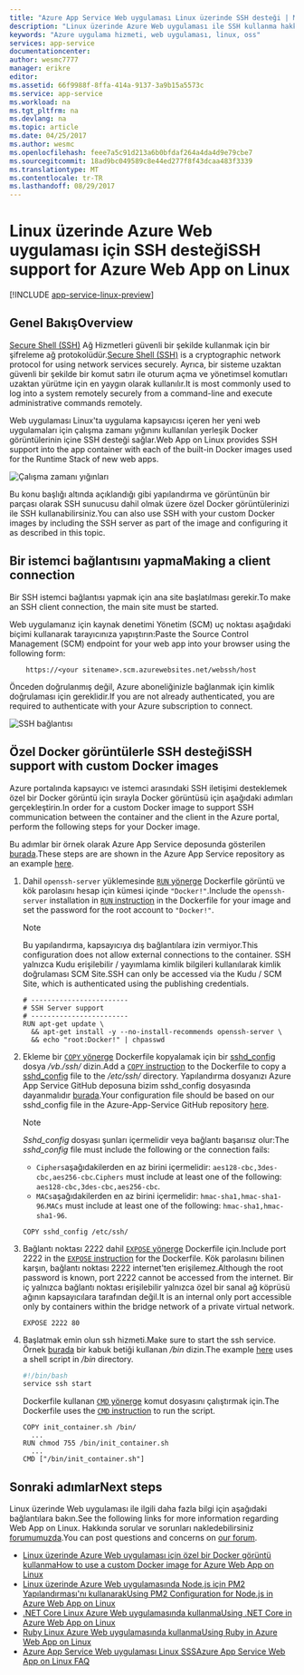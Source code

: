 ```yaml
---
title: "Azure App Service Web uygulaması Linux üzerinde SSH desteği | Microsoft Docs"
description: "Linux üzerinde Azure Web uygulaması ile SSH kullanma hakkında bilgi edinin."
keywords: "Azure uygulama hizmeti, web uygulaması, linux, oss"
services: app-service
documentationcenter: 
author: wesmc7777
manager: erikre
editor: 
ms.assetid: 66f9988f-8ffa-414a-9137-3a9b15a5573c
ms.service: app-service
ms.workload: na
ms.tgt_pltfrm: na
ms.devlang: na
ms.topic: article
ms.date: 04/25/2017
ms.author: wesmc
ms.openlocfilehash: feee7a5c91d213a6b0bfdaf264a4da4d9e79cbe7
ms.sourcegitcommit: 18ad9bc049589c8e44ed277f8f43dcaa483f3339
ms.translationtype: MT
ms.contentlocale: tr-TR
ms.lasthandoff: 08/29/2017
---
```

# <a name="ssh-support-for-azure-web-app-on-linux"></a><span data-ttu-id="db74e-104">Linux üzerinde Azure Web uygulaması için SSH desteği</span><span class="sxs-lookup"><span data-stu-id="db74e-104">SSH support for Azure Web App on Linux</span></span>

[!INCLUDE [app-service-linux-preview](../../includes/app-service-linux-preview.md)]

## <a name="overview"></a><span data-ttu-id="db74e-105">Genel Bakış</span><span class="sxs-lookup"><span data-stu-id="db74e-105">Overview</span></span>

<span data-ttu-id="db74e-106">[Secure Shell (SSH)](https://en.wikipedia.org/wiki/Secure_Shell) Ağ Hizmetleri güvenli bir şekilde kullanmak için bir şifreleme ağ protokolüdür.</span><span class="sxs-lookup"><span data-stu-id="db74e-106">[Secure Shell (SSH)](https://en.wikipedia.org/wiki/Secure_Shell) is a cryptographic network protocol for using network services securely.</span></span> <span data-ttu-id="db74e-107">Ayrıca, bir sisteme uzaktan güvenli bir şekilde bir komut satırı ile oturum açma ve yönetimsel komutları uzaktan yürütme için en yaygın olarak kullanılır.</span><span class="sxs-lookup"><span data-stu-id="db74e-107">It is most commonly used to log into a system remotely securely from a command-line and execute administrative commands remotely.</span></span>

<span data-ttu-id="db74e-108">Web uygulaması Linux'ta uygulama kapsayıcısı içeren her yeni web uygulamaları için çalışma zamanı yığınını kullanılan yerleşik Docker görüntülerinin içine SSH desteği sağlar.</span><span class="sxs-lookup"><span data-stu-id="db74e-108">Web App on Linux provides SSH support into the app container with each of the built-in Docker images used for the Runtime Stack of new web apps.</span></span> 

![Çalışma zamanı yığınları](./media/app-service-linux-ssh-support/app-service-linux-runtime-stack.png)

<span data-ttu-id="db74e-110">Bu konu başlığı altında açıklandığı gibi yapılandırma ve görüntünün bir parçası olarak SSH sunucusu dahil olmak üzere özel Docker görüntülerinizi ile SSH kullanabilirsiniz.</span><span class="sxs-lookup"><span data-stu-id="db74e-110">You can also use SSH with your custom Docker images by including the SSH server as part of the image and configuring it as described in this topic.</span></span>



## <a name="making-a-client-connection"></a><span data-ttu-id="db74e-111">Bir istemci bağlantısını yapma</span><span class="sxs-lookup"><span data-stu-id="db74e-111">Making a client connection</span></span>

<span data-ttu-id="db74e-112">Bir SSH istemci bağlantısı yapmak için ana site başlatılması gerekir.</span><span class="sxs-lookup"><span data-stu-id="db74e-112">To make an SSH client connection, the main site must be started.</span></span> 

<span data-ttu-id="db74e-113">Web uygulamanız için kaynak denetimi Yönetim (SCM) uç noktası aşağıdaki biçimi kullanarak tarayıcınıza yapıştırın:</span><span class="sxs-lookup"><span data-stu-id="db74e-113">Paste the Source Control Management (SCM) endpoint for your web app into your browser using the following form:</span></span>

        https://<your sitename>.scm.azurewebsites.net/webssh/host

<span data-ttu-id="db74e-114">Önceden doğrulanmış değil, Azure aboneliğinizle bağlanmak için kimlik doğrulaması için gereklidir.</span><span class="sxs-lookup"><span data-stu-id="db74e-114">If you are not already authenticated, you are required to authenticate with your Azure subscription to connect.</span></span>

![SSH bağlantısı](./media/app-service-linux-ssh-support/app-service-linux-ssh-connection.png)


## <a name="ssh-support-with-custom-docker-images"></a><span data-ttu-id="db74e-116">Özel Docker görüntülerle SSH desteği</span><span class="sxs-lookup"><span data-stu-id="db74e-116">SSH support with custom Docker images</span></span>

<span data-ttu-id="db74e-117">Azure portalında kapsayıcı ve istemci arasındaki SSH iletişimi desteklemek özel bir Docker görüntü için sırayla Docker görüntüsü için aşağıdaki adımları gerçekleştirin.</span><span class="sxs-lookup"><span data-stu-id="db74e-117">In order for a custom Docker image to support SSH communication between the container and the client in the Azure portal, perform the following steps for your Docker image.</span></span> 

<span data-ttu-id="db74e-118">Bu adımlar bir örnek olarak Azure App Service deposunda gösterilen [burada](https://github.com/Azure-App-Service/node/blob/master/6.9.3/).</span><span class="sxs-lookup"><span data-stu-id="db74e-118">These steps are are shown in the Azure App Service repository as an example [here](https://github.com/Azure-App-Service/node/blob/master/6.9.3/).</span></span>

1. <span data-ttu-id="db74e-119">Dahil `openssh-server` yüklemesinde [ `RUN` yönerge](https://docs.docker.com/engine/reference/builder/#run) Dockerfile görüntü ve kök parolasını hesap için kümesi içinde `"Docker!"`.</span><span class="sxs-lookup"><span data-stu-id="db74e-119">Include the `openssh-server` installation in [`RUN` instruction](https://docs.docker.com/engine/reference/builder/#run) in the Dockerfile for your image and set the password for the root account to `"Docker!"`.</span></span> 

    > [!NOTE] 
    > <span data-ttu-id="db74e-120">Bu yapılandırma, kapsayıcıya dış bağlantılara izin vermiyor.</span><span class="sxs-lookup"><span data-stu-id="db74e-120">This configuration does not allow external connections to the container.</span></span> <span data-ttu-id="db74e-121">SSH yalnızca Kudu erişilebilir / yayımlama kimlik bilgileri kullanılarak kimlik doğrulaması SCM Site.</span><span class="sxs-lookup"><span data-stu-id="db74e-121">SSH can only be accessed via the Kudu / SCM Site, which is authenticated using the publishing credentials.</span></span>

    ```docker
    # ------------------------
    # SSH Server support
    # ------------------------
    RUN apt-get update \ 
      && apt-get install -y --no-install-recommends openssh-server \
      && echo "root:Docker!" | chpasswd
    ``` 

2. <span data-ttu-id="db74e-122">Ekleme bir [ `COPY` yönerge](https://docs.docker.com/engine/reference/builder/#copy) Dockerfile kopyalamak için bir [sshd_config](http://man.openbsd.org/sshd_config) dosya */vb./ssh/* dizin.</span><span class="sxs-lookup"><span data-stu-id="db74e-122">Add a [`COPY` instruction](https://docs.docker.com/engine/reference/builder/#copy) to the Dockerfile to copy a [sshd_config](http://man.openbsd.org/sshd_config) file to the */etc/ssh/* directory.</span></span> <span data-ttu-id="db74e-123">Yapılandırma dosyanızı Azure App Service GitHub deposuna bizim sshd_config dosyasında dayanmalıdır [burada](https://github.com/Azure-App-Service/node/blob/master/6.11/sshd_config).</span><span class="sxs-lookup"><span data-stu-id="db74e-123">Your configuration file should be based on our sshd_config file in the Azure-App-Service GitHub repository [here](https://github.com/Azure-App-Service/node/blob/master/6.11/sshd_config).</span></span>

    > [!NOTE] 
    > <span data-ttu-id="db74e-124">*Sshd_config* dosyası şunları içermelidir veya bağlantı başarısız olur:</span><span class="sxs-lookup"><span data-stu-id="db74e-124">The *sshd_config* file must include the following or the connection fails:</span></span> 
    > * <span data-ttu-id="db74e-125">`Ciphers`aşağıdakilerden en az birini içermelidir: `aes128-cbc,3des-cbc,aes256-cbc`.</span><span class="sxs-lookup"><span data-stu-id="db74e-125">`Ciphers` must include at least one of the following: `aes128-cbc,3des-cbc,aes256-cbc`.</span></span>
    > * <span data-ttu-id="db74e-126">`MACs`aşağıdakilerden en az birini içermelidir: `hmac-sha1,hmac-sha1-96`.</span><span class="sxs-lookup"><span data-stu-id="db74e-126">`MACs` must include at least one of the following: `hmac-sha1,hmac-sha1-96`.</span></span>

    ```docker
    COPY sshd_config /etc/ssh/
    ```


3. <span data-ttu-id="db74e-127">Bağlantı noktası 2222 dahil [ `EXPOSE` yönerge](https://docs.docker.com/engine/reference/builder/#expose) Dockerfile için.</span><span class="sxs-lookup"><span data-stu-id="db74e-127">Include port 2222 in the [`EXPOSE` instruction](https://docs.docker.com/engine/reference/builder/#expose) for the Dockerfile.</span></span> <span data-ttu-id="db74e-128">Kök parolasını bilinen karşın, bağlantı noktası 2222 internet'ten erişilemez.</span><span class="sxs-lookup"><span data-stu-id="db74e-128">Although the root password is known, port 2222 cannot be accessed from the internet.</span></span> <span data-ttu-id="db74e-129">Bir iç yalnızca bağlantı noktası erişilebilir yalnızca özel bir sanal ağ köprüsü ağının kapsayıcılara tarafından değil.</span><span class="sxs-lookup"><span data-stu-id="db74e-129">It is an internal only port accessible only by containers within the bridge network of a private virtual network.</span></span>

    ```docker
    EXPOSE 2222 80
    ```

4. <span data-ttu-id="db74e-130">Başlatmak emin olun ssh hizmeti.</span><span class="sxs-lookup"><span data-stu-id="db74e-130">Make sure to start the ssh service.</span></span> <span data-ttu-id="db74e-131">Örnek [burada](https://github.com/Azure-App-Service/node/blob/master/6.9.3/startup/init_container.sh) bir kabuk betiği kullanan */bin* dizin.</span><span class="sxs-lookup"><span data-stu-id="db74e-131">The example [here](https://github.com/Azure-App-Service/node/blob/master/6.9.3/startup/init_container.sh) uses a shell script in */bin* directory.</span></span>

    ```bash
    #!/bin/bash
    service ssh start
    ```

    <span data-ttu-id="db74e-132">Dockerfile kullanan [ `CMD` yönerge](https://docs.docker.com/engine/reference/builder/#cmd) komut dosyasını çalıştırmak için.</span><span class="sxs-lookup"><span data-stu-id="db74e-132">The Dockerfile uses the [`CMD` instruction](https://docs.docker.com/engine/reference/builder/#cmd) to run the script.</span></span>

    ```docker
    COPY init_container.sh /bin/
      ...
    RUN chmod 755 /bin/init_container.sh 
      ...       
    CMD ["/bin/init_container.sh"]
    ```



## <a name="next-steps"></a><span data-ttu-id="db74e-133">Sonraki adımlar</span><span class="sxs-lookup"><span data-stu-id="db74e-133">Next steps</span></span>
<span data-ttu-id="db74e-134">Linux üzerinde Web uygulaması ile ilgili daha fazla bilgi için aşağıdaki bağlantılara bakın.</span><span class="sxs-lookup"><span data-stu-id="db74e-134">See the following links for more information regarding Web App on Linux.</span></span> <span data-ttu-id="db74e-135">Hakkında sorular ve sorunları nakledebilirsiniz [forumumuzda](https://social.msdn.microsoft.com/forums/azure/home?forum=windowsazurewebsitespreview).</span><span class="sxs-lookup"><span data-stu-id="db74e-135">You can post questions and concerns on [our forum](https://social.msdn.microsoft.com/forums/azure/home?forum=windowsazurewebsitespreview).</span></span>

* [<span data-ttu-id="db74e-136">Linux üzerinde Azure Web uygulaması için özel bir Docker görüntü kullanma</span><span class="sxs-lookup"><span data-stu-id="db74e-136">How to use a custom Docker image for Azure Web App on Linux</span></span>](app-service-linux-using-custom-docker-image.md)
* [<span data-ttu-id="db74e-137">Linux üzerinde Azure Web uygulamasında Node.js için PM2 Yapılandırması'nı kullanarak</span><span class="sxs-lookup"><span data-stu-id="db74e-137">Using PM2 Configuration for Node.js in Azure Web App on Linux</span></span>](app-service-linux-using-nodejs-pm2.md)
* [<span data-ttu-id="db74e-138">.NET Core Linux Azure Web uygulamasında kullanma</span><span class="sxs-lookup"><span data-stu-id="db74e-138">Using .NET Core in Azure Web App on Linux</span></span>](app-service-linux-using-dotnetcore.md)
* [<span data-ttu-id="db74e-139">Ruby Linux Azure Web uygulamasında kullanma</span><span class="sxs-lookup"><span data-stu-id="db74e-139">Using Ruby in Azure Web App on Linux</span></span>](app-service-linux-ruby-get-started.md)
* [<span data-ttu-id="db74e-140">Azure App Service Web uygulaması Linux SSS</span><span class="sxs-lookup"><span data-stu-id="db74e-140">Azure App Service Web App on Linux FAQ</span></span>](app-service-linux-faq.md)

